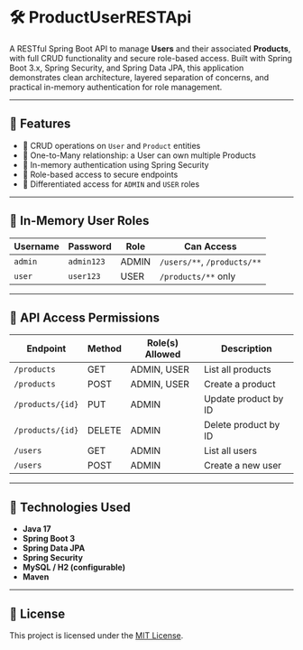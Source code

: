# 🛠️ ProductUserRESTApi

A RESTful Spring Boot API to manage **Users** and their associated **Products**, with full CRUD functionality and secure role-based access. Built with Spring Boot 3.x, Spring Security, and Spring Data JPA, this application demonstrates clean architecture, layered separation of concerns, and practical in-memory authentication for role management.

---

## 📌 Features

- 🔹 CRUD operations on `User` and `Product` entities
- 🔹 One-to-Many relationship: a User can own multiple Products
- 🔹 In-memory authentication using Spring Security
- 🔹 Role-based access to secure endpoints
- 🔹 Differentiated access for `ADMIN` and `USER` roles

---

## 🔐 In-Memory User Roles

| Username | Password   | Role  | Can Access                         |
|----------|------------|-------|------------------------------------|
| `admin`  | `admin123` | ADMIN | `/users/**`, `/products/**`       |
| `user`   | `user123`  | USER  | `/products/**` only                |

---

## 🔗 API Access Permissions

| Endpoint            | Method | Role(s) Allowed   | Description            |
|---------------------|--------|-------------------|------------------------|
| `/products`         | GET    | ADMIN, USER       | List all products      |
| `/products`         | POST   | ADMIN, USER       | Create a product       |
| `/products/{id}`    | PUT    | ADMIN             | Update product by ID   |
| `/products/{id}`    | DELETE | ADMIN             | Delete product by ID   |
| `/users`            | GET    | ADMIN             | List all users         |
| `/users`            | POST   | ADMIN             | Create a new user      |

---

## 🧰 Technologies Used

- **Java 17**
- **Spring Boot 3**
- **Spring Data JPA**
- **Spring Security**
- **MySQL / H2 (configurable)**
- **Maven**

---

## 📄 License

This project is licensed under the [MIT License](https://opensource.org/licenses/MIT).
